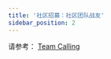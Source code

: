 ```yaml
---
title: '社区招募：社区团队战友'
sidebar_position: 2
---
```


请参考： [Team Calling](https://goframe.org/display/gfteam/Team+Calling)